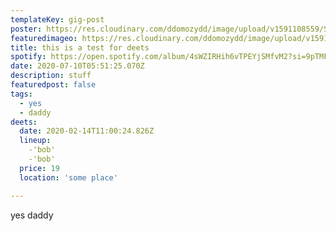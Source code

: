 ```yaml
---
templateKey: gig-post
poster: https://res.cloudinary.com/ddomozydd/image/upload/v1591108559/SHINY/Shinyting_sly7cd.jpg
featuredimageo: https://res.cloudinary.com/ddomozydd/image/upload/v1591108206/SHINY/IMG_0744-min_v8bybv.jpg
title: this is a test for deets
spotify: https://open.spotify.com/album/4sWZIRHih6vTPEYjSMfvM2?si=9pTMF1f0SqW_ij2i31n5QQ
date: 2020-07-10T05:51:25.070Z
description: stuff
featuredpost: false
tags:
  - yes
  - daddy
deets:
  date: 2020-02-14T11:00:24.826Z
  lineup:
    -'bob'
    -'bob'
  price: 19
  location: 'some place'

---
```

yes daddy
